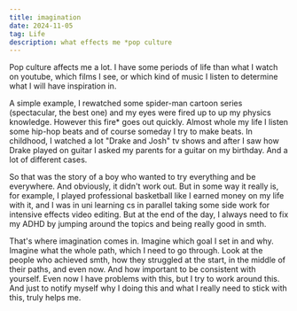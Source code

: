 ```yaml
---
title: imagination
date: 2024-11-05
tag: Life
description: what effects me *pop culture
---
```


Pop culture affects me a lot. I have some periods of life than what I watch on youtube, which films I see, or which kind of music I listen to determine what I will have inspiration in.

A simple example, I rewatched some spider-man cartoon series (spectacular, the best one) and my eyes were fired up to up my physics knowledge. However this fire* goes out quickly. Almost whole my life I listen some hip-hop beats and of course someday I try to make beats. In childhood, I watched a lot "Drake and Josh" tv shows and after I saw how Drake played on guitar I asked my parents for a guitar on my birthday. And a lot of different cases.

So that was the story of a boy who wanted to try everything and be everywhere. And obviously, it didn't work out. But in some way it really is, for example, I played professional basketball like I earned money on my life with it, and I was in uni learning cs in parallel taking some side work for intensive effects video editing. But at the end of the day, I always need to fix my ADHD by jumping around the topics and being really good in smth.

That's where imagination comes in. Imagine which goal I set in and why. Imagine what the whole path, which I need to go through. Look at the people who achieved smth, how they struggled at the start, in the middle of their paths, and even now. And how important to be consistent with yourself. Even now I have problems with this, but I try to work around this. And just to notify myself why I doing this and what I really need to stick with this, truly helps me.